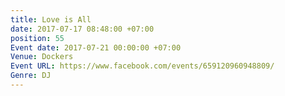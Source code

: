 ```yaml
---
title: Love is All
date: 2017-07-17 08:48:00 +07:00
position: 55
Event date: 2017-07-21 00:00:00 +07:00
Venue: Dockers
Event URL: https://www.facebook.com/events/659120960948809/
Genre: DJ
---
```


